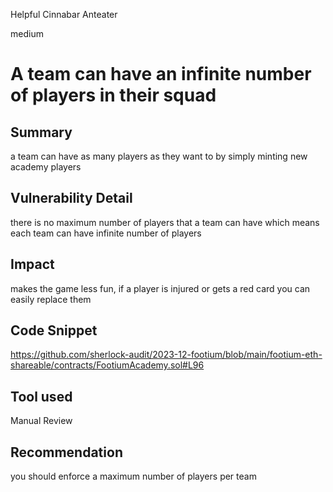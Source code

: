 Helpful Cinnabar Anteater

medium

# A team can have an infinite number of players in their squad

## Summary
a team can have as many players as they want to by simply minting new academy players
## Vulnerability Detail
there is no maximum number of players that a team can have which means each team can have infinite number of players 
## Impact
makes the game less fun, if a player is injured or gets a red card you can easily replace them 
## Code Snippet
https://github.com/sherlock-audit/2023-12-footium/blob/main/footium-eth-shareable/contracts/FootiumAcademy.sol#L96
## Tool used

Manual Review

## Recommendation
you should enforce a maximum number of players per team